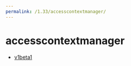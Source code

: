 ```yaml
---
permalink: /1.33/accesscontextmanager/
---
```


# accesscontextmanager



* [v1beta1](v1beta1/index.md)